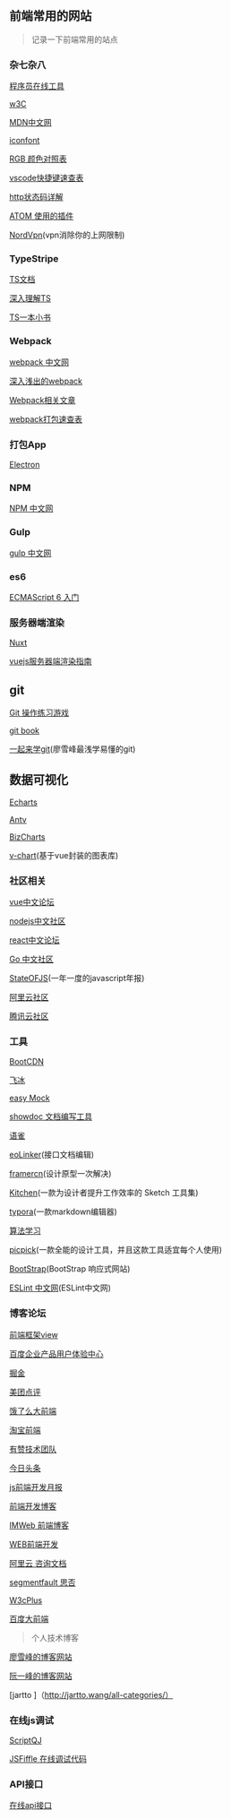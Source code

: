 ## 前端常用的网站
>记录一下前端常用的站点

### 杂七杂八
[程序员在线工具](http://www.ofmonkey.com/front/rem)

[w3C](http://www.w3school.com.cn/)

[MDN中文网](https://developer.mozilla.org/zh-CN/)  

[iconfont](http://www.iconfont.cn/)

[RGB 颜色对照表](https://www.114la.com/other/rgb.htm)      

[vscode快捷键速查表](https://code.visualstudio.com/shortcuts/keyboard-shortcuts-windows.pdf)        

[http状态码详解](http://tool.oschina.net/commons?type=5)

[ATOM 使用的插件](https://cnodejs.org/topic/58c21b7806dbd608756d0bfa)

[NordVpn](https://www.topbestprvcy.com/?l=1&cid=20181215025655d3fa2574_04_0_0)(vpn消除你的上网限制)


### TypeStripe
[TS文档](https://www.tslang.cn/)

[深入理解TS](https://jkchao.github.io/typescript-book-chinese/)

[TS一本小书](https://github.com/xcatliu/typescript-tutorial/blob/master/README.md)

### Webpack
[webpack 中文网](https://webpack.docschina.org/)

[深入浅出的webpack](http://webpack.wuhaolin.cn/)

[Webpack相关文章](https://github.com/webpack-china/awesome-webpack-cn)

[webpack打包速查表](https://webpack.css88.com/)

### 打包App

[Electron](https://electronjs.org/)

### NPM
[NPM 中文网](https://www.npmjs.com.cn/)

### Gulp
[gulp 中文网](https://www.gulpjs.com.cn/)

### es6
[ECMAScript 6 入门](http://es6.ruanyifeng.com/)


### 服务器端渲染
[Nuxt](https://zh.nuxtjs.org/guide/installation)   

[vuejs服务器端渲染指南](https://ssr.vuejs.org/zh/)        



## git
[Git 操作练习游戏](https://learngitbranching.js.org/)

[git book](https://git-scm.com/book/zh/v2)

[一起来学git](https://www.liaoxuefeng.com/wiki/0013739516305929606dd18361248578c67b8067c8c017b000)(廖雪峰最浅学易懂的git)

## 数据可视化
[Echarts](http://www.echartsjs.com/index.html)

[Antv](https://antv.alipay.com/zh-cn/index.html)

[BizCharts](https://bizcharts.net/products/bizCharts/demo)

[v-chart](https://v-charts.js.org/#/)(基于vue封装的图表库)

### 社区相关
[vue中文论坛](https://forum.vuejs.org/)       

[nodejs中文社区](https://cnodejs.org/)    

[react中文论坛](http://react-china.org/)   

[Go 中文社区](https://studygolang.com/)

[StateOFJS](https://stateofjs.com/)(一年一度的javascript年报)

[阿里云社区](https://developer.aliyun.com/blog)

[腾讯云社区](https://cloud.tencent.com/developer)

### 工具
[BootCDN](https://www.bootcdn.cn/)

[飞冰](https://alibaba.github.io/ice)

[easy Mock](https://www.easy-mock.com/)

[showdoc 文档编写工具](https://www.showdoc.cc/)

[语雀](https://www.yuque.com/ant-design/course/intro)

[eoLinker](https://www.eolinker.com/)(接口文档编辑)

[framercn](https://www.framercn.com/)(设计原型一次解决)

[Kitchen](https://kitchen.alipay.com/)(一款为设计者提升工作效率的 Sketch 工具集)

[typora](https://www.typora.io/)(一款markdown编辑器)

[算法学习](https://visualgo.net/zh)

[picpick](https://picpick.app/zh/)(一款全能的设计工具，并且这款工具适宜每个人使用)

[BootStrap](http://www.bootcss.com/)(BootStrap 响应式网站)

[ESLint 中文网](https://cn.eslint.org/)(ESLint中文网)

### 博客论坛

[前端框架view](https://bestofjs.org/)    

[百度企业产品用户体验中心](http://eux.baidu.com/)    

[掘金](https://juejin.im/timeline)      

[美团点评](https://tech.meituan.com/)

[饿了么大前端](https://zhuanlan.zhihu.com/ElemeFE)

[淘宝前端](http://taobaofed.org/)

[有赞技术团队](https://tech.youzan.com/)  

[今日头条](https://techblog.toutiao.com/)

[js前端开发月报](https://www.kancloud.cn/jsfront/month/82796)

[前端开发博客](http://caibaojian.com/t/rem)

[IMWeb 前端博客](http://imweb.io/)

[WEB前端开发](https://www.css88.com/)

[阿里云 咨询文档](https://www.aliyun.com/zixun/)

[segmentfault 思否](https://segmentfault.com/)

[W3cPlus](https://www.w3cplus.com/)

[百度大前端](http://www.daqianduan.com/)

> 个人技术博客

[廖雪峰的博客网站](https://www.liaoxuefeng.com/)

[阮一峰的博客网站](http://www.ruanyifeng.com/home.html)

[jartto ]（http://jartto.wang/all-categories/）

### 在线js调试
[ScriptQJ](http://scriptoj.mangojuice.top/)

[JSFiffle 在线调试代码](https://jsfiddle.net/)

### API接口
[在线api接口](https://api.spacexdata.com/v2/launches)
